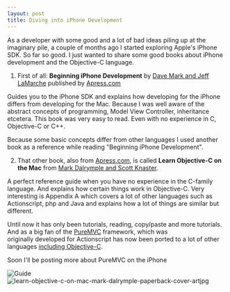 ```yaml
---
layout: post
title: Diving into iPhone Development
---
```


As a developer with some good and a lot of bad ideas piling up at the
imaginary pile, a couple of months ago I started exploring Apple's iPhone SDK.
So far so good.  I just wanted to share some good books about iPhone
development and the Objective-C language.

<!-- more -->

1. First of all: **Beginning iPhone Development** by
   [Dave Mark and Jeff LaMarche][iphone_dev_link]
   published by [Apress.com][apress]

Guides you to the iPhone SDK and explains how developing for the iPhone
differs from developing for the Mac. Because I was well aware of the abstract
concepts of programming, Model View Controller, inheritance etcetera. This
book was very easy to read. Even with no experience in C, Objective-C or C++.

Because some basic concepts differ from other languages I used another book as
a reference while reading "Beginning iPhone Development".

2. That other book, also from [Apress.com][apress], is called
   **Learn Objective-C on the Mac** from
   [Mark Dalrymple and Scott Knaster][learn_obj_c_link].

A perfect reference guide when you have no experience in the C-family
language. And explains how certain things work in Objective-C. Very
interesting is Appendix A which covers a lot of other languages such as
Actionscript, php and Java and explains how a lot of things are similar but
different.

Until now it has only been tutorials, reading, copy/paste and more tutorials.
And as a big fan of the [PureMVC][puremvc] framework, which was
originally developed for Actionscript has now been ported to a lot of other
languages [including Objective-C][pmvc_objc].

Soon I'll be posting more about PureMVC on the iPhone


![Guide][iphone_dev_img]
![learn-objective-c-on-mac-mark-dalrymple-paperback-cover-artjpg][learn_obj_c_img]

[puremvc]: http://www.puremvc.org
[pmvc_objc]: http://puremvc.org/content/view/121/1/

[apress]: http://www.apress.com
[learn_obj_c_link]: http://www.apress.com/9781430218159
[iphone_dev_link]: http://www.apress.com/9781430216261

[learn_obj_c_img]: http://www.apress.com/media/catalog/product/cache/9/image/9df78eab33525d08d6e5fb8d27136e95/A/9/A9781430218159-3d_8.png
[iphone_dev_img]: http://www.apress.com/media/catalog/product/cache/9/image/9df78eab33525d08d6e5fb8d27136e95/A/9/A9781430216261-3d_8.png
